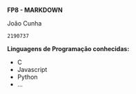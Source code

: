 **FP8 - MARKDOWN**
 
João Cunha

`2190737`

**Linguagens de Programação conhecidas:**

* C
* Javascript
* Python
* ...
